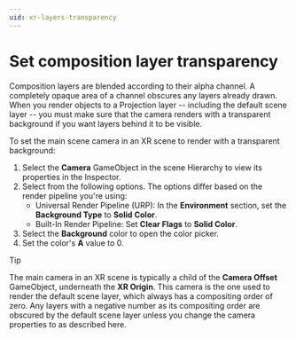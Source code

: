 ```yaml
---
uid: xr-layers-transparency
---
```


# Set composition layer transparency

Composition layers are blended according to their alpha channel. A completely opaque area of a channel obscures any layers already drawn. When you render objects to a Projection layer -- including the default scene layer -- you must make sure that the camera renders with a transparent background if you want layers behind it to be visible. 

To set the main scene camera in an XR scene to render with a transparent background:

1. Select the **Camera** GameObject in the scene Hierarchy to view its properties in the Inspector.
2. Select from the following options. The options differ based on the render pipeline you're using:
    * Universal Render Pipeline (URP): In the **Environment** section, set the **Background Type** to **Solid Color**.
    * Built-In Render Pipeline: Set **Clear Flags** to **Solid Color**. 
3. Select the **Background** color to open the color picker.
4. Set the color's **A** value to 0. 

> [!TIP]
> The main camera in an XR scene is typically a child of the **Camera Offset** GameObject, underneath the **XR Origin**. This camera is the one used to render the default scene layer, which always has a compositing order of zero. Any layers with a negative number as its compositing order are obscured by the default scene layer unless you change the camera properties to as described here.